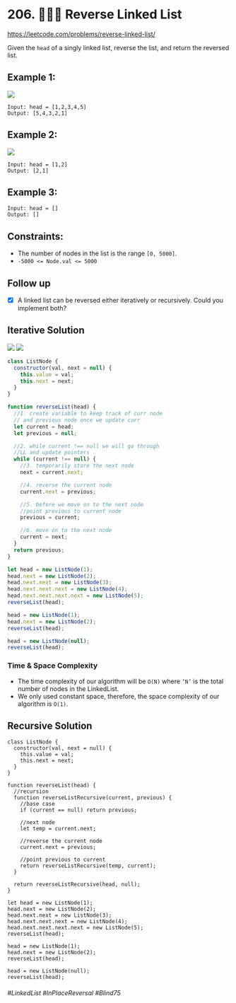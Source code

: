 # 206. 👩🏽‍🦯 Reverse Linked List
https://leetcode.com/problems/reverse-linked-list/

Given the `head` of a singly linked list, reverse the list, and return the reversed list.

## Example 1:
![](https://assets.leetcode.com/uploads/2021/02/19/rev1ex1.jpg)
````
Input: head = [1,2,3,4,5]
Output: [5,4,3,2,1]
````
## Example 2:
![](https://assets.leetcode.com/uploads/2021/02/19/rev1ex2.jpg)
````
Input: head = [1,2]
Output: [2,1]
````
## Example 3:
````
Input: head = []
Output: []
```` 

## Constraints:

- The number of nodes in the list is the range `[0, 5000]`.
- `-5000 <= Node.val <= 5000`
## Follow up
- [X] A linked list can be reversed either iteratively or recursively. Could you implement both?

## Iterative Solution
![](https://assets.leetcode.com/users/images/f8d5079c-8f2b-4cb0-9efc-fbb2ad717082_1630999817.3000257.gif)
![](https://assets.leetcode.com/users/images/c692d71d-6fcb-4def-8ac2-42add730bafa_1631076787.314438.png)
````js
class ListNode {
  constructor(val, next = null) {
    this.value = val;
    this.next = next;
  }
}

function reverseList(head) {
  //1. create variable to keep track of curr node
  // and previous node once we update curr
  let current = head;
  let previous = null;

  //2. while current !== null we will go through
  //LL and update pointers
  while (current !== null) {
    //3. temporarily store the next node
    next = current.next;

    //4. reverse the current node
    current.next = previous;

    //5. before we move on to the next node
    //point previous to current node
    previous = current;

    //6. move on to the next node
    current = next;
  }
  return previous;
}

let head = new ListNode(1);
head.next = new ListNode(2);
head.next.next = new ListNode(3);
head.next.next.next = new ListNode(4);
head.next.next.next.next = new ListNode(5);
reverseList(head);

head = new ListNode(1);
head.next = new ListNode(2);
reverseList(head);

head = new ListNode(null);
reverseList(head);
````
### Time & Space Complexity
- The time complexity of our algorithm will be `O(N)` where `‘N’` is the total number of nodes in the LinkedList.
- We only used constant space, therefore, the space complexity of our algorithm is `O(1)`.

## Recursive Solution
````
class ListNode {
  constructor(val, next = null) {
    this.value = val;
    this.next = next;
  }
}

function reverseList(head) {
  //recursion
  function reverseListRecursive(current, previous) {
    //base case
    if (current == null) return previous;

    //next node
    let temp = current.next;

    //reverse the current node
    current.next = previous;

    //point previous to current
    return reverseListRecursive(temp, current);
  }

  return reverseListRecursive(head, null);
}

let head = new ListNode(1);
head.next = new ListNode(2);
head.next.next = new ListNode(3);
head.next.next.next = new ListNode(4);
head.next.next.next.next = new ListNode(5);
reverseList(head);

head = new ListNode(1);
head.next = new ListNode(2);
reverseList(head);

head = new ListNode(null);
reverseList(head);
````

###### #LinkedList #InPlaceReversal #Blind75
